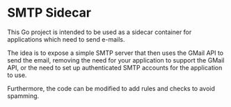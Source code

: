 # SMTP Sidecar

This Go project is intended to be used as a sidecar container for applications which need to send e-mails.

The idea is to expose a simple SMTP server that then uses the GMail API to send the email, removing
the need for your application to support the GMail API, or the need to set up authenticated SMTP 
accounts for the application to use.

Furthermore, the code can be modified to add rules and checks to avoid spamming.
